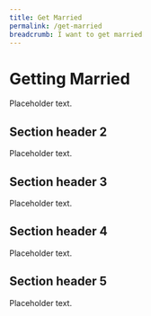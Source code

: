 ```yaml
---
title: Get Married
permalink: /get-married
breadcrumb: I want to get married
---
```


# Getting Married

Placeholder text.

## Section header 2

Placeholder text.

## Section header 3

Placeholder text.

## Section header 4

Placeholder text.

## Section header 5

Placeholder text.
